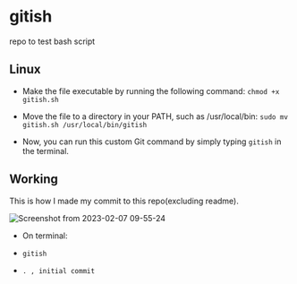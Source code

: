 # gitish
repo  to test bash script

## Linux
- Make the file executable by running the following command:
`chmod +x gitish.sh`

- Move the file to a directory in your PATH, such as /usr/local/bin:
`sudo mv gitish.sh /usr/local/bin/gitish`

- Now, you can run this custom Git command by simply typing `gitish` in the terminal.

## Working

This is how I made my commit to this repo(excluding readme).

![Screenshot from 2023-02-07 09-55-24](https://user-images.githubusercontent.com/59218902/217148416-515f13ed-1c32-4a01-a508-a5784718bbb8.png)


- On terminal:

- `gitish`
- `. , initial commit`
